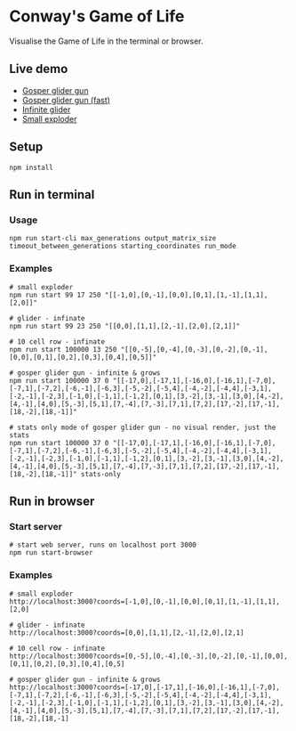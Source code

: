 # Conway's Game of Life

Visualise the Game of Life in the terminal or browser.

## Live demo

* [Gosper glider gun](https://sheltonial.github.io/conways-game-of-life/index.html?coords=[-17,0],[-17,1],[-16,0],[-16,1],[-7,0],[-7,1],[-7,2],[-6,-1],[-6,3],[-5,-2],[-5,4],[-4,-2],[-4,4],[-3,1],[-2,-1],[-2,3],[-1,0],[-1,1],[-1,2],[0,1],[3,-2],[3,-1],[3,0],[4,-2],[4,-1],[4,0],[5,-3],[5,1],[7,-4],[7,-3],[7,1],[7,2],[17,-2],[17,-1],[18,-2],[18,-1]&speed=100)
* [Gosper glider gun (fast)](https://sheltonial.github.io/conways-game-of-life/index.html?coords=[-17,0],[-17,1],[-16,0],[-16,1],[-7,0],[-7,1],[-7,2],[-6,-1],[-6,3],[-5,-2],[-5,4],[-4,-2],[-4,4],[-3,1],[-2,-1],[-2,3],[-1,0],[-1,1],[-1,2],[0,1],[3,-2],[3,-1],[3,0],[4,-2],[4,-1],[4,0],[5,-3],[5,1],[7,-4],[7,-3],[7,1],[7,2],[17,-2],[17,-1],[18,-2],[18,-1]&speed=0)
* [Infinite glider](https://sheltonial.github.io/conways-game-of-life/index.html?coords=[0,0],[1,1],[2,-1],[2,0],[2,1]&speed=100)
* [Small exploder](https://sheltonial.github.io/conways-game-of-life/index.html?coords=[-1,0],[0,-1],[0,0],[0,1],[1,-1],[1,1],[2,0]&speed=1000)

## Setup

```
npm install
```

## Run in terminal

### Usage

```
npm run start-cli max_generations output_matrix_size timeout_between_generations starting_coordinates run_mode
```

### Examples

```
# small exploder
npm run start 99 17 250 "[[-1,0],[0,-1],[0,0],[0,1],[1,-1],[1,1],[2,0]]"

# glider - infinate
npm run start 99 23 250 "[[0,0],[1,1],[2,-1],[2,0],[2,1]]"

# 10 cell row - infinate
npm run start 100000 13 250 "[[0,-5],[0,-4],[0,-3],[0,-2],[0,-1],[0,0],[0,1],[0,2],[0,3],[0,4],[0,5]]"

# gosper glider gun - infinite & grows
npm run start 100000 37 0 "[[-17,0],[-17,1],[-16,0],[-16,1],[-7,0],[-7,1],[-7,2],[-6,-1],[-6,3],[-5,-2],[-5,4],[-4,-2],[-4,4],[-3,1],[-2,-1],[-2,3],[-1,0],[-1,1],[-1,2],[0,1],[3,-2],[3,-1],[3,0],[4,-2],[4,-1],[4,0],[5,-3],[5,1],[7,-4],[7,-3],[7,1],[7,2],[17,-2],[17,-1],[18,-2],[18,-1]]"

# stats only mode of gosper glider gun - no visual render, just the stats
npm run start 100000 37 0 "[[-17,0],[-17,1],[-16,0],[-16,1],[-7,0],[-7,1],[-7,2],[-6,-1],[-6,3],[-5,-2],[-5,4],[-4,-2],[-4,4],[-3,1],[-2,-1],[-2,3],[-1,0],[-1,1],[-1,2],[0,1],[3,-2],[3,-1],[3,0],[4,-2],[4,-1],[4,0],[5,-3],[5,1],[7,-4],[7,-3],[7,1],[7,2],[17,-2],[17,-1],[18,-2],[18,-1]]" stats-only
```

## Run in browser

### Start server

```
# start web server, runs on localhost port 3000
npm run start-browser
```

### Examples

```
# small exploder
http://localhost:3000?coords=[-1,0],[0,-1],[0,0],[0,1],[1,-1],[1,1],[2,0]

# glider - infinate
http://localhost:3000?coords=[0,0],[1,1],[2,-1],[2,0],[2,1]

# 10 cell row - infinate
http://localhost:3000?coords=[0,-5],[0,-4],[0,-3],[0,-2],[0,-1],[0,0],[0,1],[0,2],[0,3],[0,4],[0,5]

# gosper glider gun - infinite & grows
http://localhost:3000?coords=[-17,0],[-17,1],[-16,0],[-16,1],[-7,0],[-7,1],[-7,2],[-6,-1],[-6,3],[-5,-2],[-5,4],[-4,-2],[-4,4],[-3,1],[-2,-1],[-2,3],[-1,0],[-1,1],[-1,2],[0,1],[3,-2],[3,-1],[3,0],[4,-2],[4,-1],[4,0],[5,-3],[5,1],[7,-4],[7,-3],[7,1],[7,2],[17,-2],[17,-1],[18,-2],[18,-1]
```
